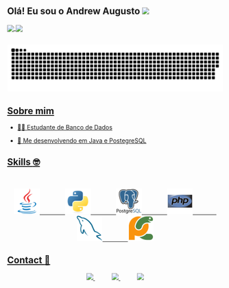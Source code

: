 ## Olá! Eu sou o Andrew Augusto <img src="https://raw.githubusercontent.com/iampavangandhi/iampavangandhi/master/gifs/Hi.gif" width="30px"></h2>
  
<div style="display: inline_block">
  <a href="https://github.com/AndrewAugusto">
  <img 
    align="center" 
    height="158" 
    src="https://github-readme-stats.vercel.app/api?username=AndrewAugusto&show_icons=true&theme=blue-green&include_all_commits=true&count_private=true"
  />
  <img 
    align="center"
    height="158" 
    src="https://github-readme-stats.vercel.app/api/top-langs/?username=AndrewAugusto&layout=compact&langs_count=7&theme=blue-green"
  />
 </div>
  
##
  
  ![Snake animation](https://github.com/AndrewAugusto/AndrewAugusto/blob/output/github-contribution-grid-snake.svg)
  
##

## Sobre mim
- 👨‍🎓 Estudante de Banco de Dados

- 🌱 Me desenvolvendo em Java e PostegreSQL

## Skills :nerd_face:
<div style="display: inline_block"><br>
  <p align="center">
  <img title="Java" height="60" src="https://raw.githubusercontent.com/devicons/devicon/master/icons/java/java-original.svg">
  &nbsp;&nbsp;&nbsp;&nbsp;&nbsp;&nbsp;&nbsp;&nbsp;&nbsp;&nbsp;&nbsp;&nbsp;&nbsp;
  <img title="Python" height="60" src="https://raw.githubusercontent.com/devicons/devicon/master/icons/python/python-original.svg">
  &nbsp;&nbsp;&nbsp;&nbsp;&nbsp;&nbsp;&nbsp;&nbsp;&nbsp;&nbsp;&nbsp;&nbsp;&nbsp;
  <img title="Postgresql" height="60" src="https://github.com/devicons/devicon/blob/master/icons/postgresql/postgresql-original-wordmark.svg">
  &nbsp;&nbsp;&nbsp;&nbsp;&nbsp;&nbsp;&nbsp;&nbsp;&nbsp;&nbsp;&nbsp;&nbsp;&nbsp;
  <img title="Php" height="60" src="https://github.com/devicons/devicon/blob/master/icons/php/php-original.svg">
  &nbsp;&nbsp;&nbsp;&nbsp;&nbsp;&nbsp;&nbsp;&nbsp;&nbsp;&nbsp;&nbsp;&nbsp;&nbsp;
  <img title="MySQL" height="60" src="https://raw.githubusercontent.com/devicons/devicon/master/icons/mysql/mysql-plain.svg">
  &nbsp;&nbsp;&nbsp;&nbsp;&nbsp;&nbsp;&nbsp;&nbsp;&nbsp;&nbsp;&nbsp;&nbsp;&nbsp;
  <img title="Pycharm" height="60" src="https://github.com/devicons/devicon/blob/master/icons/pycharm/pycharm-original.svg">
</div>
  
## Contact :iphone:
<p align="center">
    <a href="mailto:mailto:andrewaugustodiass@gmail.com">
        <img src="https://img.shields.io/badge/gmail-D14836?&style=for-the-badge&logo=gmail&logoColor=white&link=mailto:mailto:andrewaugustodiass@gmail.com">
    </a>
    &nbsp;&nbsp;&nbsp;&nbsp;&nbsp;&nbsp;&nbsp;&nbsp;&nbsp;
    <a href="https://www.linkedin.com/in/andrew-augusto-778585127/">
        <img src="https://img.shields.io/badge/linkedin-%230077B5.svg?&style=for-the-badge&logo=linkedin&logoColor=white&link=mailto:https://www.linkedin.com/in/andrew-augusto-778585127/">
    </a>
    &nbsp;&nbsp;&nbsp;&nbsp;&nbsp;&nbsp;&nbsp;&nbsp;&nbsp;
    <a href="https://discords.com/bio/p/andrewaugusto" target="_blank"><img src="https://img.shields.io/badge/Discord-7289DA?style=for-the-badge&logo=discord&logoColor=white" target="_blank">
    </a> 
</p>
